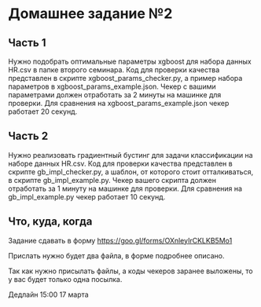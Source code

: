 # Домашнее задание №2

## Часть 1

Нужно подобрать оптимальные параметры xgboost для набора данных HR.csv в папке второго семинара. Код для проверки качества представлен в скрипте xgboost_params_checker.py, а пример набора параметров в xgboost_params_example.json. Чекер с вашими параметрами должен отработать за 2 минуты на машинке для проверки. Для сравнения на xgboost_params_example.json чекер работает 20 секунд.

## Часть 2

Нужно реализовать градиентный бустинг для задачи классификации на наборе данных HR.csv. Код для проверки качества представлен в  скрипте gb_impl_checker.py, а шаблон, от которого стоит отталкиваться, в скрипте gb_impl_example.py. Чекер вашего скрипта должен отработать за 1 минуту на машинке для проверки. Для сравнения на gb_impl_example.py чекер работает 10 секунд.

## Что, куда, когда

Задание сдавать в форму https://goo.gl/forms/OXnleyIrCKLKB5Mo1

Прислать нужно будет два файла, в форме подробнее описано.

Так как нужно присылать файлы, а коды чекеров заранее выложены, то у вас будет только одна посылка.

Дедлайн 15:00 17 марта
